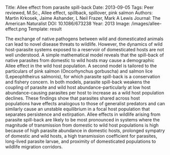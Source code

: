 Title: Allee effect from parasite spill-back
Date: 2013-09-05
Tags: Peer reviewed, M.Sc., Allee effect, spillback, spillover, pink salmon
Authors: Martin Krkosek, Jaime Ashander, L Neil Frazer, Mark A Lewis
Journal: The American Naturalist
DOI: 10.1086/673238
Year: 2013
Image: /images/allee-effect.png
Template: result

The exchange of native pathogens between wild and domesticated animals
can lead to novel disease threats to wildlife. However, the dynamics
of wild host-parasite systems exposed to a reservoir of domesticated
hosts are not well understood. A simple mathematical model reveals
that the spill-back of native parasites from domestic to wild hosts
may cause a demographic Allee effect in the wild host population. A
second model is tailored to the particulars of pink salmon
(Oncorhynchus gorbuscha) and salmon lice (Lepeophtheirus salmonis),
for which parasite spill-back is a conservation and fishery
concern. In both models, parasite spill-back weakens the coupling of
parasite and wild host abundance-particularly at low host
abundance-causing parasites per host to increase as a wild host
population declines. These findings show that parasites shared across
host populations have effects analogous to those of generalist
predators and can similarly cause an unstable equilibrium in a focal
host population that separates persistence and extirpation. Allee
effects in wildlife arising from parasite spill-back are likely to be
most pronounced in systems where the magnitude of transmission from
domestic to wild host populations is high because of high parasite
abundance in domestic hosts, prolonged sympatry of domestic and wild
hosts, a high transmission coefficient for parasites, long-lived
parasite larvae, and proximity of domesticated populations to wildlife
migration corridors.

